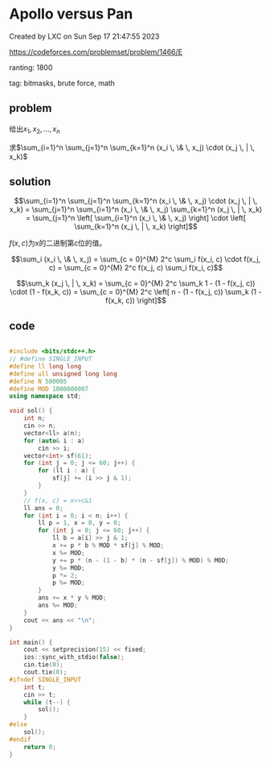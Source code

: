 # Apollo versus Pan

Created by LXC on Sun Sep 17 21:47:55 2023

https://codeforces.com/problemset/problem/1466/E

ranting: 1800

tag: bitmasks, brute force, math

## problem

给出$x_1, x_2, \ldots, x_n$

求$\sum_{i=1}^n \sum_{j=1}^n \sum_{k=1}^n (x_i \, \& \, x_j) \cdot (x_j \, | \, x_k)$

## solution

$$\sum_{i=1}^n \sum_{j=1}^n \sum_{k=1}^n (x_i \, \& \, x_j) \cdot (x_j \, | \, x_k) = \sum_{j=1}^n \sum_{i=1}^n (x_i \, \& \, x_j) \sum_{k=1}^n (x_j \, | \, x_k) = \sum_{j=1}^n \left[ \sum_{i=1}^n (x_i \, \& \, x_j) \right] \cdot \left[ \sum_{k=1}^n (x_j \, | \, x_k) \right]$$

$f(x, c)$为x的二进制第c位的值。

$$\sum_i (x_i \, \& \, x_j) = \sum_{c = 0}^{M} 2^c \sum_i f(x_i, c) \cdot f(x_j, c) = \sum_{c = 0}^{M} 2^c f(x_j, c) \sum_i f(x_i, c)$$

$$\sum_k (x_j \, | \, x_k) = \sum_{c = 0}^{M} 2^c \sum_k 1 - (1 - f(x_j, c)) \cdot (1 - f(x_k, c)) = \sum_{c = 0}^{M} 2^c \left[ n - (1 - f(x_j, c)) \sum_k (1 - f(x_k, c)) \right]$$

## code

``` cpp

#include <bits/stdc++.h>
// #define SINGLE_INPUT
#define ll long long
#define ull unsigned long long
#define N 500005
#define MOD 1000000007
using namespace std;

void sol() {
    int n;
    cin >> n;
    vector<ll> a(n);
    for (auto& i : a)
        cin >> i;
    vector<int> sf(61);
    for (int j = 0; j <= 60; j++) {
        for (ll i : a) {
            sf[j] += (i >> j & 1);
        }
    }
    // f(x, c) = x>>c&1
    ll ans = 0;
    for (int i = 0; i < n; i++) {
        ll p = 1, x = 0, y = 0;
        for (int j = 0; j <= 60; j++) {
            ll b = a[i] >> j & 1;
            x += p * b % MOD * sf[j] % MOD;
            x %= MOD;
            y += p * (n - (1 - b) * (n - sf[j]) % MOD) % MOD;
            y %= MOD;
            p *= 2;
            p %= MOD;
        }
        ans += x * y % MOD;
        ans %= MOD;
    }
    cout << ans << "\n";
}

int main() {
    cout << setprecision(15) << fixed;
    ios::sync_with_stdio(false);
    cin.tie(0);
    cout.tie(0);
#ifndef SINGLE_INPUT
    int t;
    cin >> t;
    while (t--) {
        sol();
    }
#else
    sol();
#endif
    return 0;
}

```
